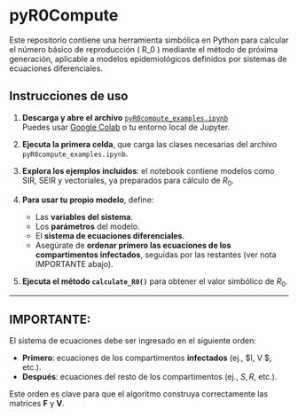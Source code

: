 # pyR0Compute

Este repositorio contiene una herramienta simbólica en Python para calcular el número básico de reproducción \( R_0 \) mediante el método de próxima generación, aplicable a modelos epidemiológicos definidos por sistemas de ecuaciones diferenciales.

## Instrucciones de uso

1. **Descarga y abre el archivo** [`pyR0compute_examples.ipynb`](https://github.com/Yvan-BM-Git/pyR0compute/blob/main/pyR0compute_examples.ipynb)  
   Puedes usar [Google Colab](https://colab.research.google.com/) o tu entorno local de Jupyter.

2. **Ejecuta la primera celda**, que carga las clases necesarias del archivo `pyR0compute_examples.ipynb`.

3. **Explora los ejemplos incluidos**: el notebook contiene modelos como SIR, SEIR y vectoriales, ya preparados para cálculo de $R_0$.

4. **Para usar tu propio modelo**, define:
   - Las **variables del sistema**.
   - Los **parámetros** del modelo.
   - El **sistema de ecuaciones diferenciales**.
   - Asegúrate de **ordenar primero las ecuaciones de los compartimentos infectados**, seguidas por las restantes (ver nota IMPORTANTE abajo).

5. **Ejecuta el método `calculate_R0()`** para obtener el valor simbólico de $R_0$.

---

## IMPORTANTE:

El sistema de ecuaciones debe ser ingresado en el siguiente orden:

- **Primero**: ecuaciones de los compartimentos **infectados** (ej., $I, V $, etc.).
- **Después**: ecuaciones del resto de los compartimentos (ej., $S, R$, etc.).

Este orden es clave para que el algoritmo construya correctamente las matrices $\mathbf{F}$ y $\mathbf{V}$.
